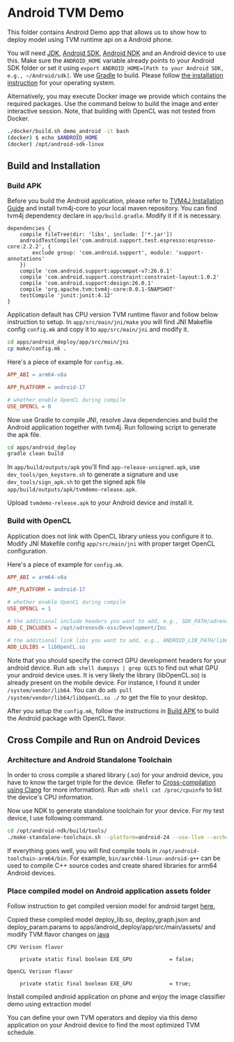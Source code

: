 <!--- Licensed to the Apache Software Foundation (ASF) under one -->
<!--- or more contributor license agreements.  See the NOTICE file -->
<!--- distributed with this work for additional information -->
<!--- regarding copyright ownership.  The ASF licenses this file -->
<!--- to you under the Apache License, Version 2.0 (the -->
<!--- "License"); you may not use this file except in compliance -->
<!--- with the License.  You may obtain a copy of the License at -->

<!---   http://www.apache.org/licenses/LICENSE-2.0 -->

<!--- Unless required by applicable law or agreed to in writing, -->
<!--- software distributed under the License is distributed on an -->
<!--- "AS IS" BASIS, WITHOUT WARRANTIES OR CONDITIONS OF ANY -->
<!--- KIND, either express or implied.  See the License for the -->
<!--- specific language governing permissions and limitations -->
<!--- under the License. -->

# Android TVM Demo

This folder contains Android Demo app that allows us to show how to deploy model using TVM runtime api on a Android phone.

You will need [JDK](http://www.oracle.com/technetwork/java/javase/downloads/jdk8-downloads-2133151.html), [Android SDK](https://developer.android.com/studio/index.html), [Android NDK](https://developer.android.com/ndk) and an Android device to use this. Make sure the `ANDROID_HOME` variable already points to your Android SDK folder or set it using `export ANDROID_HOME=[Path to your Android SDK, e.g., ~/Android/sdk]`. We use [Gradle](https://gradle.org) to build. Please follow [the installation instruction](https://gradle.org/install) for your operating system.

Alternatively, you may execute Docker image we provide which contains the required packages. Use the command below to build the image and enter interactive session. Note, that building with OpenCL was not tested from Docker.

```bash
./docker/build.sh demo_android -it bash
(docker) $ echo $ANDROID_HOME
(docker) /opt/android-sdk-linux
```


## Build and Installation

### Build APK

Before you build the Android application, please refer to [TVM4J Installation Guide](https://github.com/apache/incubator-tvm/blob/master/jvm/README.md) and install tvm4j-core to your local maven repository. You can find tvm4j dependency declare in `app/build.gradle`. Modify it if it is necessary.

```
dependencies {
    compile fileTree(dir: 'libs', include: ['*.jar'])
    androidTestCompile('com.android.support.test.espresso:espresso-core:2.2.2', {
        exclude group: 'com.android.support', module: 'support-annotations'
    })
    compile 'com.android.support:appcompat-v7:26.0.1'
    compile 'com.android.support.constraint:constraint-layout:1.0.2'
    compile 'com.android.support:design:26.0.1'
    compile 'org.apache.tvm:tvm4j-core:0.0.1-SNAPSHOT'
    testCompile 'junit:junit:4.12'
}
```

Application default has CPU version TVM runtime flavor and follow below instruction to setup.
In `app/src/main/jni/make` you will find JNI Makefile config `config.mk` and copy it to `app/src/main/jni` and modify it.

```bash
cd apps/android_deploy/app/src/main/jni
cp make/config.mk .
```

Here's a piece of example for `config.mk`.

```makefile
APP_ABI = arm64-v8a

APP_PLATFORM = android-17

# whether enable OpenCL during compile
USE_OPENCL = 0
```

Now use Gradle to compile JNI, resolve Java dependencies and build the Android application together with tvm4j. Run following script to generate the apk file.

```bash
cd apps/android_deploy
gradle clean build
```

In `app/build/outputs/apk` you'll find `app-release-unsigned.apk`, use `dev_tools/gen_keystore.sh` to generate a signature and use `dev_tools/sign_apk.sh` to get the signed apk file `app/build/outputs/apk/tvmdemo-release.apk`.

Upload `tvmdemo-release.apk` to your Android device and install it.

### Build with OpenCL

Application does not link with OpenCL library unless you configure it to. Modify JNI Makefile config `app/src/main/jni` with proper target OpenCL configuration.

Here's a piece of example for `config.mk`.

```makefile
APP_ABI = arm64-v8a

APP_PLATFORM = android-17

# whether enable OpenCL during compile
USE_OPENCL = 1

# the additional include headers you want to add, e.g., SDK_PATH/adrenosdk/Development/Inc
ADD_C_INCLUDES = /opt/adrenosdk-osx/Development/Inc

# the additional link libs you want to add, e.g., ANDROID_LIB_PATH/libOpenCL.so
ADD_LDLIBS = libOpenCL.so
```

Note that you should specify the correct GPU development headers for your android device. Run `adb shell dumpsys | grep GLES` to find out what GPU your android device uses. It is very likely the library (libOpenCL.so) is already present on the mobile device. For instance, I found it under `/system/vendor/lib64`. You can do `adb pull /system/vendor/lib64/libOpenCL.so ./` to get the file to your desktop.

After you setup the `config.mk`, follow the instructions in [Build APK](#buildapk) to build the Android package with OpenCL flavor.

## Cross Compile and Run on Android Devices

### Architecture and Android Standalone Toolchain

In order to cross compile a shared library (.so) for your android device, you have to know the target triple for the device. (Refer to [Cross-compilation using Clang](https://clang.llvm.org/docs/CrossCompilation.html) for more information). Run `adb shell cat /proc/cpuinfo` to list the device's CPU information.

Now use NDK to generate standalone toolchain for your device. For my test device, I use following command.

```bash
cd /opt/android-ndk/build/tools/
./make-standalone-toolchain.sh --platform=android-24 --use-llvm --arch=arm64 --install-dir=/opt/android-toolchain-arm64
```

If everything goes well, you will find compile tools in `/opt/android-toolchain-arm64/bin`. For example, `bin/aarch64-linux-android-g++` can be used to compile C++ source codes and create shared libraries for arm64 Android devices.

### Place compiled model on Android application assets folder

Follow instruction to get compiled version model for android target [here.](http://docs.tvm.ai/deploy/android.html)

Copied these compiled model deploy_lib.so, deploy_graph.json and deploy_param.params to apps/android_deploy/app/src/main/assets/ and modify TVM flavor changes on [java](https://github.com/apache/incubator-tvm/blob/master/apps/android_deploy/app/src/main/java/org/apache/tvm/android/demo/MainActivity.java#L81)

`CPU Verison flavor`
```
    private static final boolean EXE_GPU            = false;
```

`OpenCL Verison flavor`
```
    private static final boolean EXE_GPU            = true;
```


Install compiled android application on phone and enjoy the image classifier demo using extraction model

You can define your own TVM operators and deploy via this demo application on your Android device to find the most optimized TVM schedule.
